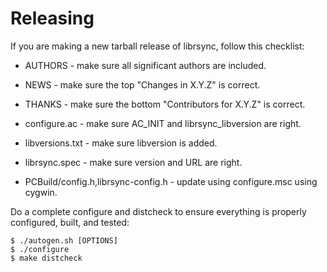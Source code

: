 # Releasing

If you are making a new tarball release of librsync, follow this checklist:

* AUTHORS - make sure all significant authors are included.

* NEWS - make sure the top "Changes in X.Y.Z" is correct.

* THANKS - make sure the bottom "Contributors for X.Y.Z" is correct.

* configure.ac - make sure AC_INIT and librsync_libversion are right.

* libversions.txt - make sure libversion is added.

* librsync.spec - make sure version and URL are right.

* PCBuild/config.h,librsync-config.h - update using configure.msc
  using cygwin.

Do a complete configure and distcheck to ensure everything is properly
configured, built, and tested:

    $ ./autogen.sh [OPTIONS]
    $ ./configure
    $ make distcheck

